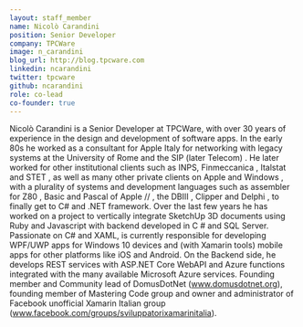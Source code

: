```yaml
---
layout: staff_member
name: Nicolò Carandini
position: Senior Developer
company: TPCWare
image: n_carandini
blog_url: http://blog.tpcware.com
linkedin: ncarandini
twitter: tpcware
github: ncarandini
role: co-lead
co-founder: true
---
```


Nicolò Carandini is a Senior Developer at TPCWare, with over 30 years of experience in the design and development of software apps. In the early 80s he worked as a consultant for Apple Italy for networking with legacy systems at the University of Rome and the SIP (later Telecom) . He later worked for other institutional clients such as INPS, Finmeccanica , Italstat and STET , as well as many other private clients on Apple and Windows , with a plurality of systems and development languages ​​such as assembler for Z80 , Basic and Pascal of Apple // , the DBIII , Clipper and Delphi , to finally get to C#  and .NET framework. Over the last few years he has worked on a project to vertically integrate SketchUp 3D documents using Ruby and Javascript with backend developed in C # and SQL Server. Passionate on C# and XAML, is currently responsible for developing WPF/UWP apps for Windows 10 devices and (with Xamarin tools) mobile apps for other platforms like iOS and Android. On the Backend side, he develops REST services with ASP.NET Core WebAPI and Azure functions integrated with the many available Microsoft Azure services.
Founding member and Community lead of DomusDotNet (www.domusdotnet.org), founding member of Mastering Code group and owner and administrator of Facebook unofficial Xamarin Italian group (www.facebook.com/groups/sviluppatorixamarinitalia).